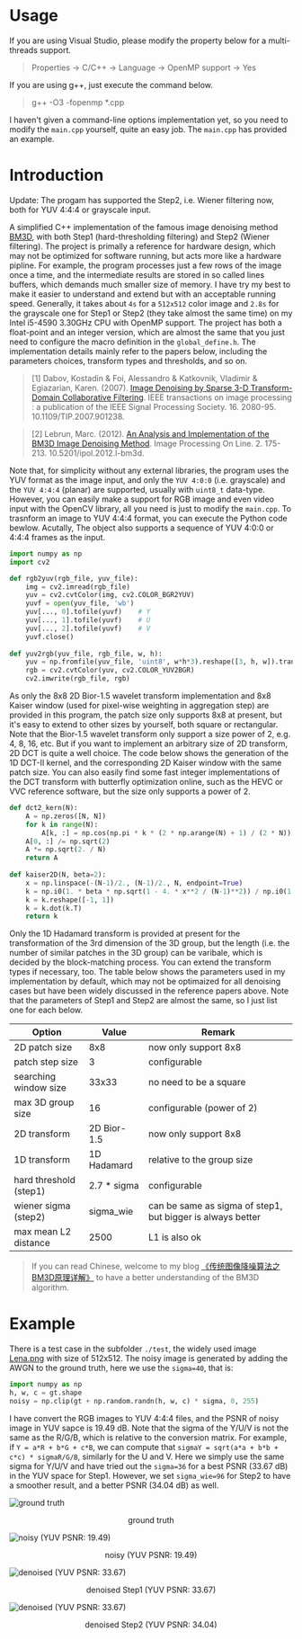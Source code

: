 # Usage
If you are using Visual Studio, please modify the property below for a multi-threads support.

> Properties -> C/C++ -> Language -> OpenMP support -> Yes

If you are using g++, just execute the command below.

> g++ -O3 -fopenmp *.cpp

I haven't given a command-line options implementation yet, so you need to modify the `main.cpp` yourself, quite an easy job. The `main.cpp` has provided an example.



# Introduction

Update: The progam has supported the Step2, i.e. Wiener filtering now, both for YUV 4:4:4 or grayscale input.

A simplified C++ implementation of the famous image denoising method [BM3D](https://www.cs.tut.fi/~foi/GCF-BM3D/), with both Step1 (hard-thresholding filtering) and Step2 (Wiener filtering). The project is primally a reference for hardware design, which may not be optimized for software running, but acts more like a hardware pipline. For example, the program processes just a few rows of the image once a time, and the intermediate results are stored in so called lines buffers, which demands much smaller size of memory. I have try my best to make it easier to understand and extend but with an acceptable running speed. Generally, it takes about `4s` for a `512x512` color image and `2.8s` for the grayscale one for Step1 or Step2 (they take almost the same time) on my Intel i5-4590 3.30GHz CPU with OpenMP support. The project has both a float-point and an integer version, which are almost the same that you just need to configure the macro definition in the `global_define.h`. The implementation details mainly refer to the papers below, including the parameters choices, transform types and thresholds, and so on.

> [1] Dabov, Kostadin & Foi, Alessandro & Katkovnik, Vladimir & Egiazarian, Karen. (2007). [Image Denoising by Sparse 3-D Transform-Domain Collaborative Filtering](https://www.researchgate.net/publication/6151802_Image_Denoising_by_Sparse_3-D_Transform-Domain_Collaborative_Filtering). IEEE transactions on image processing : a publication of the IEEE Signal Processing Society. 16. 2080-95. 10.1109/TIP.2007.901238. 

>  [2] Lebrun, Marc. (2012). [An Analysis and Implementation of the BM3D Image Denoising Method](https://www.ipol.im/pub/art/2012/l-bm3d/). Image Processing On Line. 2. 175-213. 10.5201/ipol.2012.l-bm3d. 

Note that, for simplicity without any external libraries, the program uses the YUV format as the image input, and only the `YUV 4:0:0` (i.e. grayscale) and the `YUV 4:4:4` (planar) are supported, usually with `uint8_t` data-type. However, you can easily make a support for RGB image and even video input with the OpenCV library, all you need is just to modify the `main.cpp`. To trasnform an image to YUV 4:4:4 format, you can execute the Python code bewlow. Acutally, The object also supports a sequence of YUV 4:0:0 or 4:4:4 frames as the input.

```python
import numpy as np
import cv2

def rgb2yuv(rgb_file, yuv_file):
    img = cv2.imread(rgb_file)
    yuv = cv2.cvtColor(img, cv2.COLOR_BGR2YUV)
    yuvf = open(yuv_file, 'wb')
    yuv[..., 0].tofile(yuvf)	# Y
    yuv[..., 1].tofile(yuvf)	# U
    yuv[..., 2].tofile(yuvf)	# V
    yuvf.close()
    
def yuv2rgb(yuv_file, rgb_file, w, h):
    yuv = np.fromfile(yuv_file, 'uint8', w*h*3).reshape([3, h, w]).transpose((1, 2, 0))
    rgb = cv2.cvtColor(yuv, cv2.COLOR_YUV2BGR)
    cv2.imwrite(rgb_file, rgb)
```
As only the 8x8 2D Bior-1.5 wavelet transform implementation and 8x8 Kaiser window (used for pixel-wise weighting in aggregation step) are provided in this program, the patch size only supports 8x8 at present, but it's easy to extend to other sizes by yourself, both square or rectangular. Note that the Bior-1.5 wavelet transform only support a size power of 2, e.g. 4, 8, 16, etc. But if you want to implement an arbitrary size of 2D transform, 2D DCT is quite a well choice. The code below shows the generation of  the 1D DCT-II kernel, and the corresponding 2D Kaiser window with the same patch size. You can also easily find some fast integer implementations of the DCT transform with butterfly optimization online, such as the HEVC or VVC reference software, but the size only supports a power of 2.

```python
def dct2_kern(N):
    A = np.zeros([N, N])
    for k in range(N):
        A[k, :] = np.cos(np.pi * k * (2 * np.arange(N) + 1) / (2 * N))
    A[0, :] /= np.sqrt(2)
    A *= np.sqrt(2. / N)
    return A
    
def kaiser2D(N, beta=2):
    x = np.linspace(-(N-1)/2., (N-1)/2., N, endpoint=True)
    k = np.i0(1. * beta * np.sqrt(1 - 4. * x**2 / (N-1)**2)) / np.i0(1. * beta)
    k = k.reshape([-1, 1])
    k = k.dot(k.T)
    return k
```

Only the 1D Hadamard transform is provided at present for the transformation of the 3rd dimension of the 3D group, but the length (i.e. the number of similar patches in the 3D group) can be varibale, which is decided by the block-matching process. You can extend the transform types if necessary, too. The table below shows the parameters used in my implementation by default, which may not be optimaized for all denoising cases but have been widely discussed in the reference papers above. Note that the parameters of Step1 and Step2 are almost the same, so I just list one for each below.

| Option  |  Value |  Remark |
| --- | --- | --- |
| 2D patch size | 8x8 | now only support 8x8 |
| patch step size | 3 | configurable |
| searching window size | 33x33 | no need to be a square |
| max 3D group size | 16 | configurable (power of 2) |
| 2D transform | 2D Bior-1.5 | now only support 8x8 |
| 1D transform | 1D Hadamard | relative to the group size |
| hard threshold (step1) | 2.7 * sigma | configurable |
| wiener sigma (step2) | sigma_wie | can be same as sigma of step1, but bigger is always better |
| max mean L2 distance | 2500 | L1 is also ok |

> If you can read Chinese, welcome to my blog [《传统图像降噪算法之BM3D原理详解》](https://blog.csdn.net/qq_33552519/article/details/108632146) to have a better understanding of the BM3D algorithm.

# Example
There is a test case in the subfolder `./test`, the widely used image [Lena.png](https://www.cs.tut.fi/~foi/GCF-BM3D/images/image_Lena512rgb.png) with size of 512x512. The noisy image is generated by adding the AWGN to the ground truth, here we use the `sigma=40`, that is:
```python
import numpy as np
h, w, c = gt.shape
noisy = np.clip(gt + np.random.randn(h, w, c) * sigma, 0, 255)
```
I have convert the RGB images to YUV 4:4:4 files, and the PSNR of noisy image in YUV sapce is 19.49 dB. Note that the sigma of the Y/U/V is not the same as the R/G/B, which is relative to the conversion matrix. For example, if `Y = a*R + b*G + c*B`, we can compute that `sigmaY = sqrt(a*a + b*b + c*c) * sigmaR/G/B`, similarly for the U and V. Here we simply use the same sigma for Y/U/V and have tried out the `sigma=36` for a best PSNR (33.67 dB) in the YUV space for Step1. However, we set `sigma_wie=96` for Step2 to have a smoother result, and a better PSNR (34.04 dB) as well.

![ground truth](./test/image_Lena512rgb.png)
<center><p>ground truth</p></center>

![noisy (YUV PSNR: 19.49)](./test/lena_noisy.png)
<center><p>noisy (YUV PSNR: 19.49)</p></center>

![denoised (YUV PSNR: 33.67)](./test/lena_deno.png)
<center><p>denoised Step1 (YUV PSNR: 33.67)</p></center>

![denoised (YUV PSNR: 33.67)](./test/lena_deno_step2.png)
<center><p>denoised Step2 (YUV PSNR: 34.04)</p></center>
